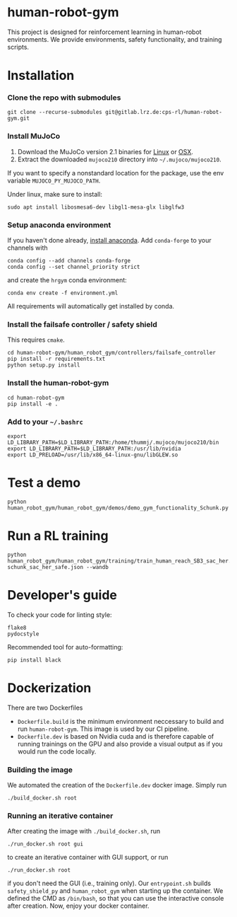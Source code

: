 # human-robot-gym

This project is designed for reinforcement learning in human-robot environments.
We provide environments, safety functionality, and training scripts.

# Installation
### Clone the repo with submodules
```
git clone --recurse-submodules git@gitlab.lrz.de:cps-rl/human-robot-gym.git
```
### Install MuJoCo
1. Download the MuJoCo version 2.1 binaries for
   [Linux](https://mujoco.org/download/mujoco210-linux-x86_64.tar.gz) or
   [OSX](https://mujoco.org/download/mujoco210-macos-x86_64.tar.gz).
1. Extract the downloaded `mujoco210` directory into `~/.mujoco/mujoco210`.

If you want to specify a nonstandard location for the package,
use the env variable `MUJOCO_PY_MUJOCO_PATH`.

Under linux, make sure to install: 
```
sudo apt install libosmesa6-dev libgl1-mesa-glx libglfw3
```
### Setup anaconda environment
If you haven't done already, [install anaconda](https://docs.anaconda.com/anaconda/install/linux/).
Add `conda-forge` to your channels with
```
conda config --add channels conda-forge
conda config --set channel_priority strict
```
and create the `hrgym` conda environment:
```
conda env create -f environment.yml
```
All requirements will automatically get installed by conda.
### Install the failsafe controller / safety shield
This requires `cmake`.
```
cd human-robot-gym/human_robot_gym/controllers/failsafe_controller
pip install -r requirements.txt
python setup.py install
```
### Install the human-robot-gym
```
cd human-robot-gym
pip install -e .
```

### Add to your `~/.bashrc` 
```
export LD_LIBRARY_PATH=$LD_LIBRARY_PATH:/home/thummj/.mujoco/mujoco210/bin
export LD_LIBRARY_PATH=$LD_LIBRARY_PATH:/usr/lib/nvidia
export LD_PRELOAD=/usr/lib/x86_64-linux-gnu/libGLEW.so
```

# Test a demo
```
python human_robot_gym/human_robot_gym/demos/demo_gym_functionality_Schunk.py
```

# Run a RL training
```
python human_robot_gym/human_robot_gym/training/train_human_reach_SB3_sac_her.py schunk_sac_her_safe.json --wandb
```

# Developer's guide
To check your code for linting style:
```
flake8
pydocstyle
```
Recommended tool for auto-formatting: 
```
pip install black
```
# Dockerization
There are two Dockerfiles 
  - `Dockerfile.build` is the minimum environment neccessary to build and run `human-robot-gym`. This image is used by our CI pipeline.
  - `Dockerfile.dev` is based on Nvidia cuda and is therefore capable of running trainings on the GPU and also provide a visual output as if you would run the code locally. 
### Building the image
We automated the creation of the `Dockerfile.dev` docker image. Simply run
```
./build_docker.sh root
```
### Running an iterative container
After creating the image with `./build_docker.sh`, run 
```
./run_docker.sh root gui
```
to create an iterative container with GUI support, or run
```
./run_docker.sh root 
```
if you don't need the GUI (i.e., training only).
Our `entrypoint.sh` builds `safety_shield_py` and `human_robot_gym` when starting up the container.
We defined the CMD as `/bin/bash`, so that you can use the interactive console after creation.
Now, enjoy your docker container.